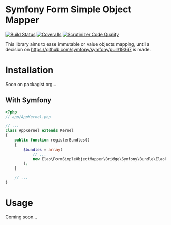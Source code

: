 Symfony Form Simple Object Mapper
=================================

[![Build Status](https://img.shields.io/travis/Elao/FormSimpleObjectMapper/master.svg?style=flat-square)](https://travis-ci.org/Elao/FormSimpleObjectMapper)
[![Coveralls](https://img.shields.io/coveralls/Elao/FormSimpleObjectMapper.svg?style=flat-square)](https://coveralls.io/github/Elao/FormSimpleObjectMapper)
[![Scrutinizer Code Quality](https://img.shields.io/scrutinizer/g/Elao/FormSimpleObjectMapper.svg?style=flat-square)](https://scrutinizer-ci.com/g/Elao/FormSimpleObjectMapper/?branch=master)

This library aims to ease immutable or value objects mapping, until a decision on https://github.com/symfony/symfony/pull/19367 is made.

# Installation

Soon on packagist.org...

## With Symfony

```php
<?php
// app/AppKernel.php

// ...
class AppKernel extends Kernel
{
    public function registerBundles()
    {
        $bundles = array(
            // ...
            new Elao\FormSimpleObjectMapper\Bridge\Symfony\Bundle\ElaoFormSimpleObjectMapperBundle(),
        );
    }

    // ...
}
```

# Usage

Coming soon...
